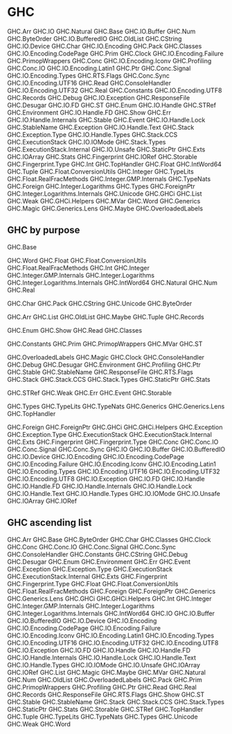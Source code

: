 # GHC

GHC.Arr                     GHC.IO                           GHC.Natural
GHC.Base                    GHC.IO.Buffer                    GHC.Num
GHC.ByteOrder               GHC.IO.BufferedIO                GHC.OldList
GHC.CString                 GHC.IO.Device
GHC.Char                    GHC.IO.Encoding                  GHC.Pack
GHC.Classes                 GHC.IO.Encoding.CodePage         GHC.Prim
GHC.Clock                   GHC.IO.Encoding.Failure          GHC.PrimopWrappers
GHC.Conc                    GHC.IO.Encoding.Iconv            GHC.Profiling
GHC.Conc.IO                 GHC.IO.Encoding.Latin1           GHC.Ptr
GHC.Conc.Signal             GHC.IO.Encoding.Types            GHC.RTS.Flags
GHC.Conc.Sync               GHC.IO.Encoding.UTF16            GHC.Read
GHC.ConsoleHandler          GHC.IO.Encoding.UTF32            GHC.Real
GHC.Constants               GHC.IO.Encoding.UTF8             GHC.Records
GHC.Debug                   GHC.IO.Exception                 GHC.ResponseFile
GHC.Desugar                 GHC.IO.FD                        GHC.ST
GHC.Enum                    GHC.IO.Handle                    GHC.STRef
GHC.Environment             GHC.IO.Handle.FD                 GHC.Show
GHC.Err                     GHC.IO.Handle.Internals          GHC.Stable
GHC.Event                   GHC.IO.Handle.Lock               GHC.StableName
GHC.Exception               GHC.IO.Handle.Text               GHC.Stack
GHC.Exception.Type          GHC.IO.Handle.Types              GHC.Stack.CCS
GHC.ExecutionStack          GHC.IO.IOMode                    GHC.Stack.Types
GHC.ExecutionStack.Internal GHC.IO.Unsafe                    GHC.StaticPtr
GHC.Exts                    GHC.IOArray                      GHC.Stats
GHC.Fingerprint             GHC.IORef                        GHC.Storable
GHC.Fingerprint.Type        GHC.Int                          GHC.TopHandler
GHC.Float                   GHC.IntWord64                    GHC.Tuple
GHC.Float.ConversionUtils   GHC.Integer                      GHC.TypeLits
GHC.Float.RealFracMethods   GHC.Integer.GMP.Internals        GHC.TypeNats
GHC.Foreign                 GHC.Integer.Logarithms           GHC.Types
GHC.ForeignPtr              GHC.Integer.Logarithms.Internals GHC.Unicode
GHC.GHCi                    GHC.List                         GHC.Weak
GHC.GHCi.Helpers            GHC.MVar                         GHC.Word
GHC.Generics                GHC.Magic
GHC.Generics.Lens           GHC.Maybe                      GHC.OverloadedLabels


## GHC by purpose

GHC.Base

GHC.Word
GHC.Float
GHC.Float.ConversionUtils
GHC.Float.RealFracMethods
GHC.Int
GHC.Integer
GHC.Integer.GMP.Internals
GHC.Integer.Logarithms
GHC.Integer.Logarithms.Internals
GHC.IntWord64
GHC.Natural
GHC.Num
GHC.Real

GHC.Char
GHC.Pack
GHC.CString
GHC.Unicode
GHC.ByteOrder

GHC.Arr
GHC.List
GHC.OldList
GHC.Maybe
GHC.Tuple
GHC.Records

GHC.Enum
GHC.Show
GHC.Read
GHC.Classes

GHC.Constants
GHC.Prim
GHC.PrimopWrappers
GHC.MVar
GHC.ST

GHC.OverloadedLabels
GHC.Magic
GHC.Clock
GHC.ConsoleHandler
GHC.Debug
GHC.Desugar
GHC.Environment
GHC.Profiling
GHC.Ptr
GHC.Stable
GHC.StableName
GHC.ResponseFile
GHC.RTS.Flags
GHC.Stack
GHC.Stack.CCS
GHC.Stack.Types
GHC.StaticPtr
GHC.Stats

GHC.STRef
GHC.Weak
GHC.Err
GHC.Event
GHC.Storable

GHC.Types
GHC.TypeLits
GHC.TypeNats
GHC.Generics
GHC.Generics.Lens
GHC.TopHandler


GHC.Foreign
GHC.ForeignPtr
GHC.GHCi
GHC.GHCi.Helpers
GHC.Exception
GHC.Exception.Type
GHC.ExecutionStack
GHC.ExecutionStack.Internal
GHC.Exts
GHC.Fingerprint
GHC.Fingerprint.Type
GHC.Conc
GHC.Conc.IO
GHC.Conc.Signal
GHC.Conc.Sync
GHC.IO
  GHC.IO.Buffer
  GHC.IO.BufferedIO
  GHC.IO.Device
  GHC.IO.Encoding
    GHC.IO.Encoding.CodePage
    GHC.IO.Encoding.Failure
    GHC.IO.Encoding.Iconv
    GHC.IO.Encoding.Latin1
    GHC.IO.Encoding.Types
    GHC.IO.Encoding.UTF16
    GHC.IO.Encoding.UTF32
    GHC.IO.Encoding.UTF8
  GHC.IO.Exception
  GHC.IO.FD
  GHC.IO.Handle
    GHC.IO.Handle.FD
    GHC.IO.Handle.Internals
    GHC.IO.Handle.Lock
    GHC.IO.Handle.Text
    GHC.IO.Handle.Types
  GHC.IO.IOMode
  GHC.IO.Unsafe
  GHC.IOArray
  GHC.IORef


## GHC ascending list

GHC.Arr
GHC.Base
GHC.ByteOrder
GHC.Char
GHC.Classes
GHC.Clock
GHC.Conc
  GHC.Conc.IO
  GHC.Conc.Signal
  GHC.Conc.Sync
GHC.ConsoleHandler
GHC.Constants
GHC.CString
GHC.Debug
GHC.Desugar
GHC.Enum
GHC.Environment
GHC.Err
GHC.Event
GHC.Exception
  GHC.Exception.Type
GHC.ExecutionStack
  GHC.ExecutionStack.Internal
GHC.Exts
GHC.Fingerprint
  GHC.Fingerprint.Type
GHC.Float
  GHC.Float.ConversionUtils
  GHC.Float.RealFracMethods
GHC.Foreign
  GHC.ForeignPtr
GHC.Generics
  GHC.Generics.Lens
GHC.GHCi
  GHC.GHCi.Helpers
GHC.Int
GHC.Integer
  GHC.Integer.GMP.Internals
  GHC.Integer.Logarithms
  GHC.Integer.Logarithms.Internals
GHC.IntWord64
GHC.IO
  GHC.IO.Buffer
  GHC.IO.BufferedIO
  GHC.IO.Device
  GHC.IO.Encoding
    GHC.IO.Encoding.CodePage
    GHC.IO.Encoding.Failure
    GHC.IO.Encoding.Iconv
    GHC.IO.Encoding.Latin1
    GHC.IO.Encoding.Types
    GHC.IO.Encoding.UTF16
    GHC.IO.Encoding.UTF32
    GHC.IO.Encoding.UTF8
  GHC.IO.Exception
  GHC.IO.FD
  GHC.IO.Handle
    GHC.IO.Handle.FD
    GHC.IO.Handle.Internals
    GHC.IO.Handle.Lock
    GHC.IO.Handle.Text
    GHC.IO.Handle.Types
  GHC.IO.IOMode
  GHC.IO.Unsafe
  GHC.IOArray
  GHC.IORef
GHC.List
GHC.Magic
GHC.Maybe
GHC.MVar
GHC.Natural
GHC.Num
GHC.OldList
GHC.OverloadedLabels
GHC.Pack
GHC.Prim
GHC.PrimopWrappers
GHC.Profiling
GHC.Ptr
GHC.Read
GHC.Real
GHC.Records
GHC.ResponseFile
GHC.RTS.Flags
GHC.Show
GHC.ST
GHC.Stable
  GHC.StableName
GHC.Stack
  GHC.Stack.CCS
  GHC.Stack.Types
GHC.StaticPtr
GHC.Stats
GHC.Storable
GHC.STRef
GHC.TopHandler
GHC.Tuple
GHC.TypeLits
GHC.TypeNats
GHC.Types
GHC.Unicode
GHC.Weak
GHC.Word
